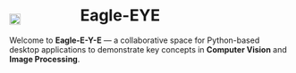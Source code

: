 <h1>
  <img src="https://avatars.githubusercontent.com/u/199839468?s=48&v=4" width="20" style="vertical-align: bottom; margin-right: 100px;">
  Eagle-EYE
</h1>

Welcome to **Eagle-E-Y-E** — a collaborative space for Python-based desktop applications to demonstrate key concepts in **Computer Vision** and **Image Processing**.

